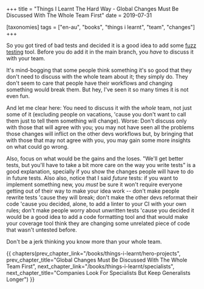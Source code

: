 +++
title = "Things I Learnt The Hard Way - Global Changes Must Be Discussed With The Whole Team First"
date = 2019-07-31

[taxonomies]
tags = ["en-au", "books", "things i learnt", "team", "changes"]
+++

So you got tired of bad tests and decided it is a good idea to add some [fuzz
testing](https://en.wikipedia.org/wiki/Fuzzing) tool. Before you do add it in
the main branch, you _have_ to discuss it with your team.

<!-- more -->

It's mind-bogging that some people think something it's so good that they
don't need to discuss with the whole team about it; they simply do. They don't
seem to care that people have their workflows and changing something would
break them. But hey, I've seen it so many times it is not even fun.

And let me clear here: You need to discuss it with the _whole_ team, not just
some of it (excluding people on vacations, 'cause you don't want to call them
just to tell them something will change). Worse: Don't discuss only with those
that will agree with you; you may not have seen all the problems those changes
will inflict on the other devs workflows but, by bringing that with those that
may not agree with you, you may gain some more insights on what could go
wrong.

Also, focus on what would be the gains and the loses. "We'll get better tests,
but you'll have to take a bit more care on the way you write tests" is a good
explanation, specially if you show the changes people will have to do in
future tests. Also also, notice that I said _future_ tests: if you want to
implement something new, you _must_ be sure it won't require everyone getting
out of their way to make your idea work -- don't make people rewrite tests
'cause they will break; don't make the other devs reformat their code 'cause
you decided, alone, to add a linter to your CI with your own rules; don't make
people worry about unwritten tests 'cause you decided it would be a good idea
to add a code formatting tool and that would make your coverage tool think
they are changing some unrelated piece of code that wasn't untested before.

Don't be a jerk thinking you know more than your whole team.

{{ chapters(prev_chapter_link="/books/things-i-learnt/hero-projects", prev_chapter_title="Global Changes Must Be Discussed With The Whole Team First", next_chapter_link="/books/things-i-learnt/specialists", next_chapter_title="Companies Look For Specialists But Keep Generalists Longer") }}
